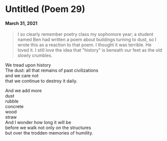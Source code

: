 # Untitled (Poem 29)    
#### March 31, 2021           
          
> I so clearly remember poetry class my sophomore year; a student named Ben had written a poem about buildings turning to dust, so I wrote this as a reaction to that poem. I thought it was terrible. He loved it. I still love the idea that "history" is beneath our feet as the old slowly crumbles.    
  
We tread upon history  
The dust: all that remains of past civilizations  
and we care not  
that we continue to destroy it daily.   
  
And we add more  
dust  
rubble  
concrete  
wood  
straw  
And I wonder how long it will be  
before we walk not only on the structures  
but over the trodden memories of humility.
